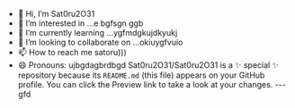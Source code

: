 - 👋 Hi, I’m Sat0ru2O31
- 👀 I’m interested in ...e bgfsgn ggb
- 🌱 I’m currently learning ...ygfmdgkujdkyukj
- 💞️ I’m looking to collaborate on ...okiuygfvuio
- 📫 How to reach me satoru)))
- 😄 Pronouns: ujbgdagbrdbgd
Sat0ru2O31/Sat0ru2O31 is a ✨ special ✨ repository because its `README.md` (this file) appears on your GitHub profile.
You can click the Preview link to take a look at your changes.
---gfd
